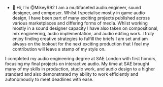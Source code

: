 - 👋 Hi, I’m @MikeyR92
I am a multifaceted audio engineer, sound designer, and composer. 
Whilst I specialise mostly in game audio design, 
I have been part of many exciting projects published across various
marketplaces and differing forms of media. 
Whilst working mostly in a sound designer capacity I have also taken on compositional, 
mix engineering, audio implementation, and audio editing work. 
I truly enjoy finding creative strategies to fulfill the briefs I am set and 
am always on the lookout for the next exciting production that I feel my contribution 
will leave a stamp of my style on. 

I completed my audio engineering degree at SAE London with first honors, 
focusing my final projects on interactive audio. 
My time at SAE brought many of my skills in production, studio work, 
and audio design to a higher standard and also demonstrated my ability 
to work efficiently and autonomously to meet deadlines with ease. 
